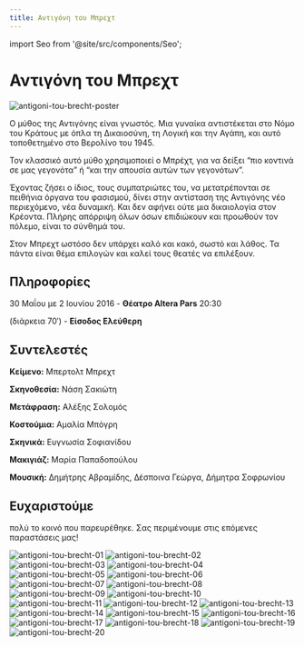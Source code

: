 ```yaml
---
title: Αντιγόνη του Μπρεχτ
---
```

import Seo from '@site/src/components/Seo';

<Seo 
  title="Αντιγόνη του Μπρεχτ"
  description="Μια διασκευή της Αντιγόνης τοποθετημένη στο Βερολίνο του 1945, με την υπογραφή του Μπρεχτ. Μια κραυγή ενάντια στον πόλεμο και την υποταγή."
  image="https://theatrikiopa.vercel.app/img/antigoni-tou-brecht/poster.jpg"
  imageAlt="Αφίσα της παράστασης Αντιγόνη του Μπρεχτ"
  url="https://theatrikiopa.vercel.app/parastaseis/2016/antigoni-tou-brecht"
/>

# Αντιγόνη του Μπρεχτ

![antigoni-tou-brecht-poster](/img/antigoni-tou-brecht/poster.jpg)

Ο μύθος της Αντιγόνης είναι γνωστός. Μια γυναίκα αντιστέκεται στο Νόμο του Κράτους με όπλα τη Δικαιοσύνη, τη Λογική και την Αγάπη, και αυτό τοποθετημένο στο Βερολίνο του 1945.

Τον κλασσικό αυτό μύθο χρησιμοποιεί ο Μπρέχτ, για να δείξει “πιο κοντινά σε μας γεγονότα” ή “και την απουσία αυτών των γεγονότων”.

Έχοντας ζήσει ο ίδιος, τους συμπατριώτες του, να μετατρέπονται σε πειθήνια όργανα του φασισμού, δίνει στην αντίσταση της Αντιγόνης νέο περιεχόμενο, νέα δυναμική. Και δεν αφήνει ούτε μια δικαιολογία στον Κρέοντα. Πλήρης απόρριψη όλων όσων επιδιώκουν και προωθούν τον πόλεμο, είναι το σύνθημά του.

Στον Μπρεχτ ωστόσο δεν υπάρχει καλό και κακό, σωστό και λάθος. Τα πάντα είναι θέμα επιλογών και καλεί τους θεατές να επιλέξουν.

## Πληροφορίες
30 Μαΐου με 2 Ιουνίου 2016 - **Θέατρο Altera Pars** 20:30

(διάρκεια 70′) - **Είσοδος Ελεύθερη**

## Συντελεστές
**Κείμενο:** Μπερτολτ Μπρεχτ

**Σκηνοθεσία:** Νάση Σακιώτη

**Μετάφραση:** Αλέξης Σολομός

**Κοστούμια:** Αμαλία Μπόγρη

**Σκηνικά:** Ευγνωσία Σοφιανίδου

**Μακιγιάζ:** Μαρία Παπαδοπούλου

**Μουσική:** Δημήτρης Αβραμίδης, Δέσποινα Γεώργα, Δήμητρα Σοφρωνίου

## Ευχαριστούμε 
πολύ το κοινό που παρευρέθηκε. Σας περιμένουμε στις επόμενες παραστάσεις μας!

![antigoni-tou-brecht-01](/img/antigoni-tou-brecht/01.jpg)
![antigoni-tou-brecht-02](/img/antigoni-tou-brecht/02.jpg)
![antigoni-tou-brecht-03](/img/antigoni-tou-brecht/03.jpg)
![antigoni-tou-brecht-04](/img/antigoni-tou-brecht/04.jpg)
![antigoni-tou-brecht-05](/img/antigoni-tou-brecht/05.jpg)
![antigoni-tou-brecht-06](/img/antigoni-tou-brecht/06.jpg)
![antigoni-tou-brecht-07](/img/antigoni-tou-brecht/07.jpg)
![antigoni-tou-brecht-08](/img/antigoni-tou-brecht/08.jpg)
![antigoni-tou-brecht-09](/img/antigoni-tou-brecht/09.jpg)
![antigoni-tou-brecht-10](/img/antigoni-tou-brecht/10.jpg)
![antigoni-tou-brecht-11](/img/antigoni-tou-brecht/11.jpg)
![antigoni-tou-brecht-12](/img/antigoni-tou-brecht/12.jpg)
![antigoni-tou-brecht-13](/img/antigoni-tou-brecht/13.jpg)
![antigoni-tou-brecht-14](/img/antigoni-tou-brecht/14.jpg)
![antigoni-tou-brecht-15](/img/antigoni-tou-brecht/15.jpg)
![antigoni-tou-brecht-16](/img/antigoni-tou-brecht/16.jpg)
![antigoni-tou-brecht-17](/img/antigoni-tou-brecht/17.jpg)
![antigoni-tou-brecht-18](/img/antigoni-tou-brecht/18.jpg)
![antigoni-tou-brecht-19](/img/antigoni-tou-brecht/19.jpg)
![antigoni-tou-brecht-20](/img/antigoni-tou-brecht/20.jpg)
